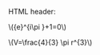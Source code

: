 HTML header: <script type="text/javascript"
src="http://cdn.mathjax.org/mathjax/
latest/MathJax.js?config=TeX-
AMS-MML_HTMLorMML">
</script>

\\({e}^{i\pi }+1=0\\)

\\(V=\frac{4}{3} \pi r^{3}\\)
